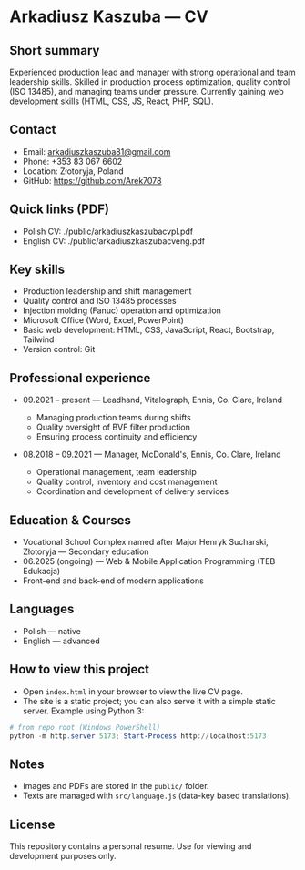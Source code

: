 # Arkadiusz Kaszuba — CV

## Short summary

Experienced production lead and manager with strong operational and team leadership skills. Skilled in production process optimization, quality control (ISO 13485), and managing teams under pressure. Currently gaining web development skills (HTML, CSS, JS, React, PHP, SQL).

## Contact

- Email: arkadiuszkaszuba81@gmail.com
- Phone: +353 83 067 6602
- Location: Złotoryja, Poland
- GitHub: https://github.com/Arek7078

## Quick links (PDF)

- Polish CV: ./public/arkadiuszkaszubacvpl.pdf
- English CV: ./public/arkadiuszkaszubacveng.pdf

## Key skills

- Production leadership and shift management
- Quality control and ISO 13485 processes
- Injection molding (Fanuc) operation and optimization
- Microsoft Office (Word, Excel, PowerPoint)
- Basic web development: HTML, CSS, JavaScript, React, Bootstrap, Tailwind
- Version control: Git

## Professional experience

- 09.2021 – present — Leadhand, Vitalograph, Ennis, Co. Clare, Ireland

  - Managing production teams during shifts
  - Quality oversight of BVF filter production
  - Ensuring process continuity and efficiency

- 08.2018 – 09.2021 — Manager, McDonald's, Ennis, Co. Clare, Ireland
  - Operational management, team leadership
  - Quality control, inventory and cost management
  - Coordination and development of delivery services

## Education & Courses

- Vocational School Complex named after Major Henryk Sucharski, Złotoryja — Secondary education
- 06.2025 (ongoing) — Web & Mobile Application Programming (TEB Edukacja)
- Front-end and back-end of modern applications

## Languages

- Polish — native
- English — advanced

## How to view this project

- Open `index.html` in your browser to view the live CV page.
- The site is a static project; you can also serve it with a simple static server. Example using Python 3:

```powershell
# from repo root (Windows PowerShell)
python -m http.server 5173; Start-Process http://localhost:5173
```

## Notes

- Images and PDFs are stored in the `public/` folder.
- Texts are managed with `src/language.js` (data-key based translations).

## License

This repository contains a personal resume. Use for viewing and development purposes only.
